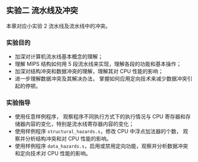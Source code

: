 ## 实验二 流水线及冲突

本章对应小实验 2 流水线及流水线中的冲突。

### 实验目的

- 加深对计算机流水线基本概念的理解；
- 理解 MIPS 结构如何用 5 段流水线来实现，理解各段的功能和基本操作；
- 加深对结构冲突和数据冲突的理解，理解其对 CPU 性能的影响；
- 进一步理解数据冲突及其解决办法， 掌握如何应用定向技术来减少数据冲突引起的停顿。

### 实验指导

- 使用任意样例程序， 观察程序不同执行方式下的执行情况与 CPU 寄存器和存储器内容的变化，特别是流水线寄存器内容的变化；
- 使用样例程序 `structural_hazards.s`，修改 CPU 中浮点加法器的个数， 观察并分析结构冲突和对 CPU 性能的影响。
- 使用样例程序 `data_hazards.s`，启用或禁用定向功能，观察并分析数据冲突和定向技术对 CPU 性能的影响。
